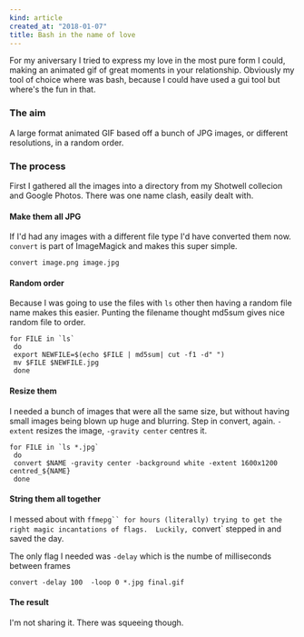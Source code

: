 ```yaml
---
kind: article
created_at: "2018-01-07"
title: Bash in the name of love
---
```


For my aniversary I tried to express my love in the most pure form I could, making an animated gif of great moments in your relationship.  Obviously my tool of choice where was bash, because I could have used a gui tool but where's the fun in that.

### The aim

A large format animated GIF based off a bunch of JPG images, or different resolutions, in a random order.

### The process

First I gathered all the images into a directory from my Shotwell collecion and Google Photos.  There was one name clash, easily dealt with.

#### Make them all JPG
If I'd had any images with a different file type I'd have converted them now.  `convert` is part of ImageMagick and makes this super simple.

```convert image.png image.jpg```

#### Random order

Because I was going to use the files with `ls` other then having a random file name makes this easier.  Punting the filename thought md5sum gives  nice random file to order.

```
for FILE in `ls`
 do
 export NEWFILE=$(echo $FILE | md5sum| cut -f1 -d" ")
 mv $FILE $NEWFILE.jpg
 done
```

#### Resize them

I needed a bunch of images that were all the same size, but without having small images being blown up huge and blurring.  Step in convert, again.  `-extent` resizes the image, `-gravity center` centres it.

```
for FILE in `ls *.jpg`
 do
 convert $NAME -gravity center -background white -extent 1600x1200 centred_${NAME}
 done

```

#### String them all together

I messed about with `ffmepg`` for hours (literally) trying to get the right magic incantations of flags.  Luckily, `convert` stepped in and saved the day.

The only flag I needed was `-delay` which is the numbe of milliseconds between frames

```
convert -delay 100  -loop 0 *.jpg final.gif
```

#### The result

I'm not sharing it.  There was squeeing though.